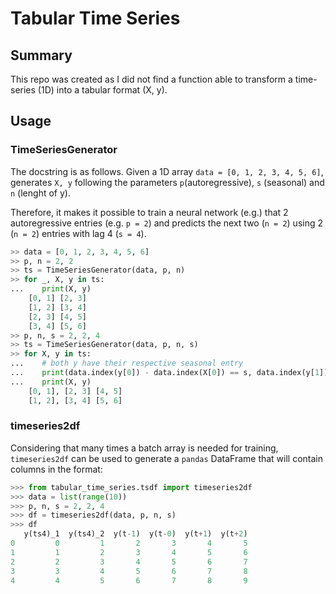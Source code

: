 # Tabular Time Series

## Summary

This repo was created as I did not find a function able to transform a time-series (1D) into a tabular format (X, y).

## Usage

### TimeSeriesGenerator

The docstring is as follows. Given a 1D array `data = [0, 1, 2, 3, 4, 5, 6]`, generates `X, y` following the parameters `p`(autoregressive), `s` (seasonal) and `n` (lenght of y).

Therefore, it makes it possible to train a neural network (e.g.) that 2 autoregressive entries (e.g. `p = 2`) and predicts the next two (`n = 2`) using 2 (`n = 2`) entries with lag 4 (`s = 4`).

```python
>> data = [0, 1, 2, 3, 4, 5, 6]
>> p, n = 2, 2
>> ts = TimeSeriesGenerator(data, p, n)
>> for _, X, y in ts:
...    print(X, y)
    [0, 1] [2, 3]
    [1, 2] [3, 4]
    [2, 3] [4, 5]
    [3, 4] [5, 6]
>> p, n, s = 2, 2, 4
>> ts = TimeSeriesGenerator(data, p, n, s)
>> for X, y in ts:
...    # both y have their respective seasonal entry
...    print(data.index(y[0]) - data.index(X[0]) == s, data.index(y[1]) - data.index(X[1]) == s)
...    print(X, y)
    [0, 1], [2, 3] [4, 5]
    [1, 2], [3, 4] [5, 6]
```

### timeseries2df

Considering that many times a batch array is needed for training, `timeseries2df` can be used to generate a `pandas` DataFrame that will contain columns in the format:

```python
>>> from tabular_time_series.tsdf import timeseries2df
>>> data = list(range(10))
>>> p, n, s = 2, 2, 4
>>> df = timeseries2df(data, p, n, s)
>>> df
   y(ts4)_1  y(ts4)_2  y(t-1)  y(t-0)  y(t+1)  y(t+2)
0         0         1       2       3       4       5
1         1         2       3       4       5       6
2         2         3       4       5       6       7
3         3         4       5       6       7       8
4         4         5       6       7       8       9
```
